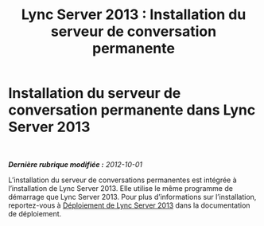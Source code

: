 ﻿---
title: 'Lync Server 2013 : Installation du serveur de conversation permanente'
TOCTitle: Installation du serveur de conversation permanente
ms:assetid: 58a17327-5896-4f03-8009-cad28f2ea36f
ms:mtpsurl: https://technet.microsoft.com/fr-fr/library/JJ204918(v=OCS.15)
ms:contentKeyID: 49297250
ms.date: 05/20/2016
mtps_version: v=OCS.15
ms.translationtype: HT
---

# Installation du serveur de conversation permanente dans Lync Server 2013

 

_**Dernière rubrique modifiée :** 2012-10-01_

L’installation du serveur de conversations permanentes est intégrée à l’installation de Lync Server 2013. Elle utilise le même programme de démarrage que Lync Server 2013. Pour plus d’informations sur l’installation, reportez-vous à [Déploiement de Lync Server 2013](lync-server-2013-deploying-lync-server.md) dans la documentation de déploiement.

